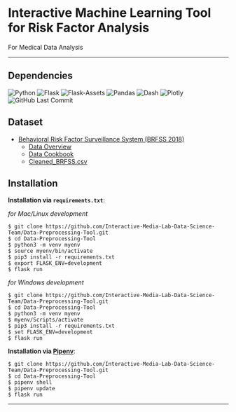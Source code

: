 # Interactive Machine Learning Tool for Risk Factor Analysis

For Medical Data Analysis

---

## Dependencies

![Python](https://img.shields.io/badge/Python-^3.8-blue.svg?logo=python&longCache=true&logoColor=white&colorB=5e81ac&style=flat-square&colorA=4c566a)
![Flask](https://img.shields.io/badge/Flask-1.1.2-blue.svg?longCache=true&logo=flask&style=flat-square&logoColor=white&colorB=5e81ac&colorA=4c566a)
![Flask-Assets](https://img.shields.io/badge/Flask--Assets-v2.0-blue.svg?longCache=true&logo=flask&style=flat-square&logoColor=white&colorB=5e81ac&colorA=4c566a)
![Pandas](https://img.shields.io/badge/Pandas-v1.0.4-blue.svg?longCache=true&logo=python&longCache=true&style=flat-square&logoColor=white&colorB=5e81ac&colorA=4c566a)
![Dash](https://img.shields.io/badge/Dash-v1.12.0-blue.svg?longCache=true&logo=python&longCache=true&style=flat-square&logoColor=white&colorB=5e81ac&colorA=4c566a)
![Plotly](https://img.shields.io/badge/Plotly-v4.8.1-blue.svg?longCache=true&logo=python&longCache=true&style=flat-square&logoColor=white&colorB=5e81ac&colorA=4c566a)
![GitHub Last Commit](https://img.shields.io/github/last-commit/google/skia.svg?style=flat-square&colorA=4c566a&colorB=a3be8c)

## Dataset
* [Behavioral Risk Factor Surveillance System (BRFSS 2018)](https://www.cdc.gov/brfss/annual_data/annual_2018.html)
    + [Data Overview](https://www.cdc.gov/brfss/annual_data/2018/pdf/overview-2018-508.pdf)
    + [Data Cookbook](https://www.cdc.gov/brfss/annual_data/2018/pdf/codebook18_llcp-v2-508.pdf)
    + [Cleaned_BRFSS.csv](https://drive.google.com/file/d/1tNWPT9xW1jc3Qta_h4CGHp9lRbHM1540/view?usp=sharing)

## Installation

**Installation via `requirements.txt`**:

*for Mac/Linux development*
```shell 
$ git clone https://github.com/Interactive-Media-Lab-Data-Science-Team/Data-Preprocessing-Tool.git
$ cd Data-Preprocessing-Tool
$ python3 -m venv myenv
$ source myenv/bin/activate
$ pip3 install -r requirements.txt
$ export FLASK_ENV=development
$ flask run
```

*for Windows development*
```shell 
$ git clone https://github.com/Interactive-Media-Lab-Data-Science-Team/Data-Preprocessing-Tool.git
$ cd Data-Preprocessing-Tool
$ python3 -m venv myenv
$ myenv/Scripts/activate
$ pip3 install -r requirements.txt
$ set FLASK_ENV=development
$ flask run
```

**Installation via [Pipenv](https://pipenv-fork.readthedocs.io/en/latest/)**:

```shell
$ git clone https://github.com/Interactive-Media-Lab-Data-Science-Team/Data-Preprocessing-Tool.git
$ cd Data-Preprocessing-Tool
$ pipenv shell
$ pipenv update
$ flask run
```


-----


